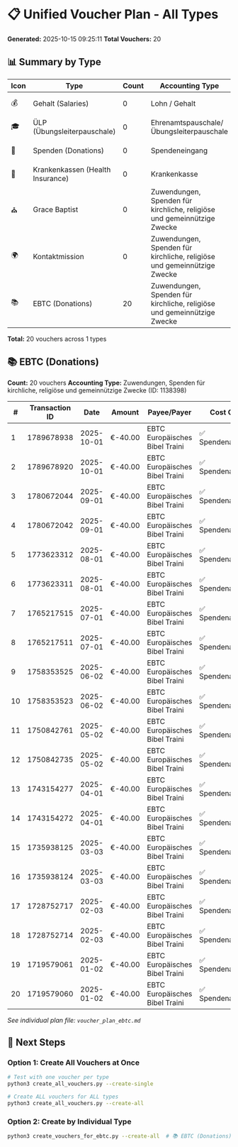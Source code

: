 # 📋 Unified Voucher Plan - All Types

**Generated:** 2025-10-15 09:25:11
**Total Vouchers:** 20

## 📊 Summary by Type

| Icon | Type | Count | Accounting Type | Status |
|------|------|-------|-----------------|--------|
| 💰 | Gehalt (Salaries) | 0 | Lohn / Gehalt | ⚪ None |
| 🎓 | ÜLP (Übungsleiterpauschale) | 0 | Ehrenamtspauschale/Übungsleiterpauschale | ⚪ None |
| 💝 | Spenden (Donations) | 0 | Spendeneingang | ⚪ None |
| 🏥 | Krankenkassen (Health Insurance) | 0 | Krankenkasse | ⚪ None |
| ⛪ | Grace Baptist | 0 | Zuwendungen, Spenden für kirchliche, religiöse und gemeinnützige Zwecke | ⚪ None |
| 🌍 | Kontaktmission | 0 | Zuwendungen, Spenden für kirchliche, religiöse und gemeinnützige Zwecke | ⚪ None |
| 📚 | EBTC (Donations) | 20 | Zuwendungen, Spenden für kirchliche, religiöse und gemeinnützige Zwecke | ✅ Ready |

**Total:** 20 vouchers across 1 types

## 📚 EBTC (Donations)

**Count:** 20 vouchers
**Accounting Type:** Zuwendungen, Spenden für kirchliche, religiöse und gemeinnützige Zwecke (ID: 1138398)

| # | Transaction ID | Date | Amount | Payee/Payer | Cost Centre | Contact |
|---|----------------|------|--------|-------------|-------------|---------|
| 1 | 1789678938 | 2025-10-01 | €-40.00 | EBTC Europäisches Bibel Traini | ✅ Spendenausgänge | ✅ |
| 2 | 1789678920 | 2025-10-01 | €-40.00 | EBTC Europäisches Bibel Traini | ✅ Spendenausgänge | ✅ |
| 3 | 1780672044 | 2025-09-01 | €-40.00 | EBTC Europäisches Bibel Traini | ✅ Spendenausgänge | ✅ |
| 4 | 1780672042 | 2025-09-01 | €-40.00 | EBTC Europäisches Bibel Traini | ✅ Spendenausgänge | ✅ |
| 5 | 1773623312 | 2025-08-01 | €-40.00 | EBTC Europäisches Bibel Traini | ✅ Spendenausgänge | ✅ |
| 6 | 1773623311 | 2025-08-01 | €-40.00 | EBTC Europäisches Bibel Traini | ✅ Spendenausgänge | ✅ |
| 7 | 1765217515 | 2025-07-01 | €-40.00 | EBTC Europäisches Bibel Traini | ✅ Spendenausgänge | ✅ |
| 8 | 1765217511 | 2025-07-01 | €-40.00 | EBTC Europäisches Bibel Traini | ✅ Spendenausgänge | ✅ |
| 9 | 1758353525 | 2025-06-02 | €-40.00 | EBTC Europäisches Bibel Traini | ✅ Spendenausgänge | ✅ |
| 10 | 1758353523 | 2025-06-02 | €-40.00 | EBTC Europäisches Bibel Traini | ✅ Spendenausgänge | ✅ |
| 11 | 1750842761 | 2025-05-02 | €-40.00 | EBTC Europäisches Bibel Traini | ✅ Spendenausgänge | ✅ |
| 12 | 1750842735 | 2025-05-02 | €-40.00 | EBTC Europäisches Bibel Traini | ✅ Spendenausgänge | ✅ |
| 13 | 1743154277 | 2025-04-01 | €-40.00 | EBTC Europäisches Bibel Traini | ✅ Spendenausgänge | ✅ |
| 14 | 1743154272 | 2025-04-01 | €-40.00 | EBTC Europäisches Bibel Traini | ✅ Spendenausgänge | ✅ |
| 15 | 1735938125 | 2025-03-03 | €-40.00 | EBTC Europäisches Bibel Traini | ✅ Spendenausgänge | ✅ |
| 16 | 1735938124 | 2025-03-03 | €-40.00 | EBTC Europäisches Bibel Traini | ✅ Spendenausgänge | ✅ |
| 17 | 1728752717 | 2025-02-03 | €-40.00 | EBTC Europäisches Bibel Traini | ✅ Spendenausgänge | ✅ |
| 18 | 1728752714 | 2025-02-03 | €-40.00 | EBTC Europäisches Bibel Traini | ✅ Spendenausgänge | ✅ |
| 19 | 1719579061 | 2025-01-02 | €-40.00 | EBTC Europäisches Bibel Traini | ✅ Spendenausgänge | ✅ |
| 20 | 1719579060 | 2025-01-02 | €-40.00 | EBTC Europäisches Bibel Traini | ✅ Spendenausgänge | ✅ |

*See individual plan file: `voucher_plan_ebtc.md`*

## 🚀 Next Steps

### Option 1: Create All Vouchers at Once
```bash
# Test with one voucher per type
python3 create_all_vouchers.py --create-single

# Create ALL vouchers for ALL types
python3 create_all_vouchers.py --create-all
```

### Option 2: Create by Individual Type
```bash
python3 create_vouchers_for_ebtc.py --create-all  # 📚 EBTC (Donations)
```
